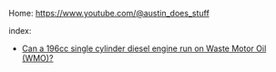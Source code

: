 Home: https://www.youtube.com/@austin_does_stuff

index:
- [Can a 196cc single cylinder diesel engine run on Waste Motor Oil (WMO)?](https://youtu.be/7NV_ROvM0jI)
